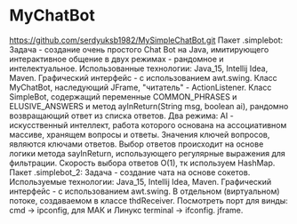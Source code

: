 # MyChatBot
https://github.com/serdyuksb1982/MySimpleChatBot.git
Пакет .simplebot:
 Задача - создание очень простого Chat Bot на Java, имитирующего интерактивное общение в двух режимах - рандомное и интелектуальное.
 Использованные технологии: Java_15, Intellij Idea, Maven.
 Графический интерфейс - с использованием awt.swing.
 Класс MyChatBot, наследующий JFrame, "читатель" - ActionListener.
 Класс SimpleBot, содержащий переменные COMMON_PHRASES и ELUSIVE_ANSWERS и метод ayInReturn(String msg, boolean ai), рандомно возвращающий ответ из списка ответов.
 Два режима: AI - искусственный интеллект, работа которого основана на ассоциативном массиве, хранящем вопросы и ответы. Значения ключей вопросов, являются ключами ответов.
 Выбор ответов происходит на основе логики метода sayInReturn, использующего регулярные выражения для фильтрации.
 Скорость выбора ответов O(1), тк используем HashMap.
Пакет .simplebot_2:
 Задача - создание чата на основе сокетов.
 Используемые технологии: Java_15, Intellij Idea, Maven.
 Графический интерфейс - с использованием awt.swing.
 В отдельном (виртуальном) потоке, создаваемом в классе thdReceiver.
 Посмотреть порт для винды: cmd -> ipconfig, для МАК и Линукс terminal -> ifconfig.
 jframe.
 